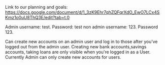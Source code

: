 Link to our planning and goals: https://docs.google.com/document/d/1_3zK9Ehr7qhZQFqrXdO_EwO7LCx4SKmz1o0uU8ThQ3E/edit?tab=t.0


Admin username: test. Password: test
non admin username: 123. Password 123.

Can create new accounts on an admin user and log in to those after you've logged out from the admin user.
Creating new bank accounts,savings accounts, taking loans are only visible when you're logged in as a User.
Currently Admin can only create new accounts for users.

